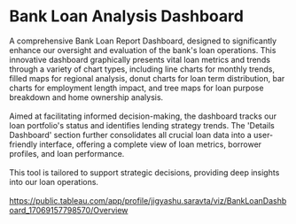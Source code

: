 # Bank Loan Analysis Dashboard
A comprehensive Bank Loan Report Dashboard, designed to significantly enhance our oversight and evaluation of the bank's loan operations. This innovative dashboard graphically presents vital loan metrics and trends through a variety of chart types, including line charts for monthly trends, filled maps for regional analysis, donut charts for loan term distribution, bar charts for employment length impact, and tree maps for loan purpose breakdown and home ownership analysis.
<br><br>
Aimed at facilitating informed decision-making, the dashboard tracks our loan portfolio's status and identifies lending strategy trends. The 'Details Dashboard' section further consolidates all crucial loan data into a user-friendly interface, offering a complete view of loan metrics, borrower profiles, and loan performance.
<br><br>
This tool is tailored to support strategic decisions, providing deep insights into our loan operations.
<br><br>
https://public.tableau.com/app/profile/jigyashu.saravta/viz/BankLoanDashboard_17069157798570/Overview
